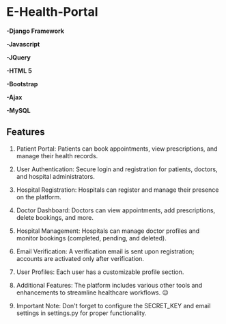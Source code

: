 # E-Health-Portal
  **-Django Framework**
  
  **-Javascript**
  
  **-JQuery**
  
  **-HTML 5**
  
  **-Bootstrap**
  
  **-Ajax**
  
  **-MySQL**
  



## Features
1. Patient Portal: Patients can book appointments, view prescriptions, and manage their health records.

2. User Authentication: Secure login and registration for patients, doctors, and hospital administrators.

3. Hospital Registration: Hospitals can register and manage their presence on the platform.

4. Doctor Dashboard: Doctors can view appointments, add prescriptions, delete bookings, and more.

5. Hospital Management: Hospitals can manage doctor profiles and monitor bookings (completed, pending, and deleted).

6. Email Verification: A verification email is sent upon registration; accounts are activated only after verification.

7. User Profiles: Each user has a customizable profile section.

8. Additional Features: The platform includes various other tools and enhancements to streamline healthcare workflows. 😉

9. Important Note: Don't forget to configure the SECRET_KEY and email settings in settings.py for proper functionality.



